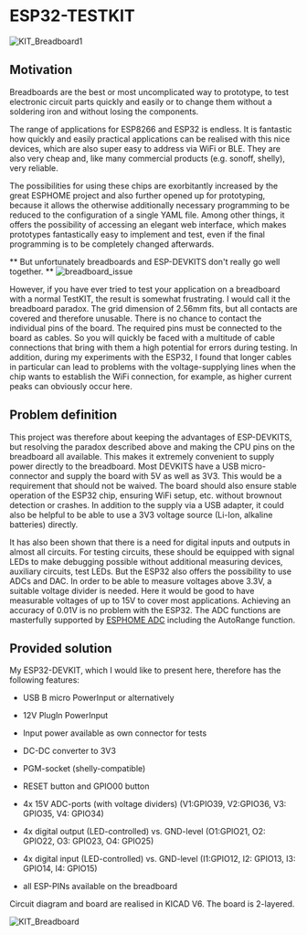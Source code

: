 # ESP32-TESTKIT
![KIT_Breadboard1](https://user-images.githubusercontent.com/10268240/161392903-1f2d982f-bb76-4df7-8d5c-f88a87f04075.jpg)

## Motivation
Breadboards are the best or most uncomplicated way to prototype, to test electronic circuit parts quickly and easily or to change them without a soldering iron and without losing the components.

The range of applications for ESP8266 and ESP32 is endless. It is fantastic how quickly and easily practical applications can be realised with this nice devices, which are also super easy to address via WiFi or BLE. They are also very cheap and, like many commercial products (e.g. sonoff, shelly), very reliable. 

The possibilities for using these chips are exorbitantly increased by the great ESPHOME project and also further opened up for prototyping, because it allows the otherwise additionally necessary programming to be reduced to the configuration of a single YAML file. Among other things, it offers the possibility of accessing an elegant web interface, which makes prototypes fantastically easy to implement and test, even if the final programming is to be completely changed afterwards.

** But unfortunately breadboards and ESP-DEVKITS don't really go well together. **
![breadboard_issue](https://user-images.githubusercontent.com/10268240/161389199-028ddf25-8427-4133-889e-8c40c2c76b93.jpeg "breadboard paradox: no pin can be used")

However, if you have ever tried to test your application on a breadboard with a normal TestKIT, the result is somewhat frustrating. I would call it the breadboard paradox. The grid dimension of 2.56mm fits, but all contacts are covered and therefore unusable. There is no chance to contact the individual pins of the board. The required pins must be connected to the board as cables. So you will quickly be faced with a multitude of cable connections that bring with them a high potential for errors during testing. In addition, during my experiments with the ESP32, I found that longer cables in particular can lead to problems with the voltage-supplying lines when the chip wants to establish the WiFi connection, for example, as higher current peaks can obviously occur here.

## Problem definition

This project was therefore about keeping the advantages of ESP-DEVKITS, but resolving the paradox described above and making the CPU pins on the breadboard all available. This makes it extremely convenient to supply power directly to the breadboard. Most DEVKITS have a USB micro-connector and supply the board with 5V as well as 3V3. This would be a requirement that should not be waived. The board should also ensure stable operation of the ESP32 chip, ensuring WiFi setup, etc. without brownout detection or crashes. In addition to the supply via a USB adapter, it could also be helpful to be able to use a 3V3 voltage source (Li-Ion, alkaline batteries) directly.

It has also been shown that there is a need for digital inputs and outputs in almost all circuits. For testing circuits, these should be equipped with signal LEDs to make debugging possible without additional measuring devices, auxiliary circuits, test LEDs. But the ESP32 also offers the possibility to use ADCs and DAC. In order to be able to measure voltages above 3.3V, a suitable voltage divider is needed. Here it would be good to have measurable voltages of up to 15V to cover most applications. Achieving an accuracy of 0.01V is no problem with the ESP32. The ADC functions are masterfully supported by [ESPHOME ADC](https://esphome.io/components/sensor/adc.html?highlight=adc) including the AutoRange function. 

## Provided solution

My ESP32-DEVKIT, which I would like to present here, therefore has the following features:

- USB B micro PowerInput or alternatively
- 12V PlugIn PowerInput
- Input power available as own connector for tests
- DC-DC converter to 3V3
- PGM-socket (shelly-compatible)
- RESET button and GPIO00 button
- 4x 15V ADC-ports (with voltage dividers)
  (V1:GPIO39, V2:GPIO36, V3: GPIO35, V4: GPIO34)
- 4x digital output (LED-controlled) vs. GND-level
  (O1:GPIO21, O2: GPIO22, O3: GPIO23, O4: GPIO25)
- 4x digital input (LED-controlled) vs. GND-level
  (I1:GPIO12, I2: GPIO13, I3: GPIO14, I4: GPIO15)

- all ESP-PINs available on the breadboard

Circuit diagram and board are realised in KICAD V6. The board is 2-layered.

![KIT_Breadboard](https://user-images.githubusercontent.com/10268240/161389607-0493d92c-b815-4872-a612-498574beed3e.jpg)
